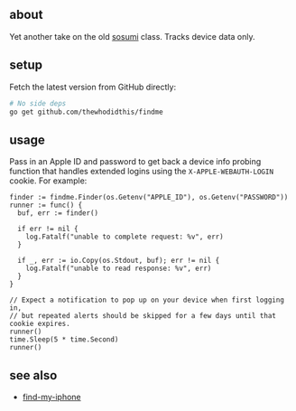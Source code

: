 ## about

Yet another take on the old [sosumi](https://en.wikipedia.org/wiki/Sosumi) class. Tracks device data only.

## setup

Fetch the latest version from GitHub directly:

```sh
# No side deps
go get github.com/thewhodidthis/findme
```

## usage

Pass in an Apple ID and password to get back a device info probing function that handles extended logins using the `X-APPLE-WEBAUTH-LOGIN` cookie. For example:

```golang
finder := findme.Finder(os.Getenv("APPLE_ID"), os.Getenv("PASSWORD"))
runner := func() {
  buf, err := finder()

  if err != nil {
    log.Fatalf("unable to complete request: %v", err)
  }

  if _, err := io.Copy(os.Stdout, buf); err != nil {
    log.Fatalf("unable to read response: %v", err)
  }
}

// Expect a notification to pop up on your device when first logging in,
// but repeated alerts should be skipped for a few days until that cookie expires.
runner()
time.Sleep(5 * time.Second)
runner()
```

## see also

- [find-my-iphone](https://github.com/matt-kruse/find-my-iphone)
